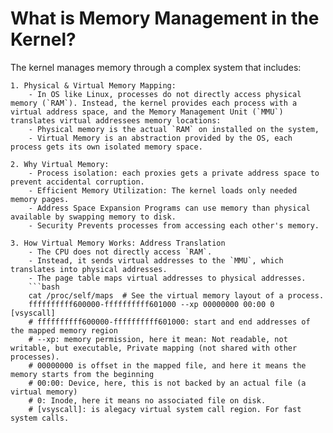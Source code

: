 # What is Memory Management in the Kernel?
The kernel manages memory through a complex system that includes:

    1. Physical & Virtual Memory Mapping:
        - In OS like Linux, processes do not directly access physical memory (`RAM`). Instead, the kernel provides each process with a virtual address space, and the Memory Management Unit (`MMU`) translates virtual addressees memory locations:
        - Physical memory is the actual `RAM` on installed on the system,
        - Virtual Memory is an abstraction provided by the OS, each process gets its own isolated memory space.
    
    2. Why Virtual Memory:
        - Process isolation: each proxies gets a private address space to prevent accidental corruption.
        - Efficient Memory Utilization: The kernel loads only needed memory pages.
        - Address Space Expansion Programs can use memory than physical available by swapping memory to disk.
        - Security Prevents processes from accessing each other's memory.
    
    3. How Virtual Memory Works: Address Translation
        - The CPU does not directly access `RAM`.
        - Instead, it sends virtual addresses to the `MMU`, which translates into physical addresses.
        - The page table maps virtual addresses to physical addresses.
        ```bash
        cat /proc/self/maps  # See the virtual memory layout of a process.
        ffffffffff600000-ffffffffff601000 --xp 00000000 00:00 0                  [vsyscall]
        # ffffffffff600000-ffffffffff601000: start and end addresses of the mapped memory region
        # --xp: memory permission, here it mean: Not readable, not writable, but executable, Private mapping (not shared with other processes).
        # 00000000 is offset in the mapped file, and here it means the memory starts from the beginning
        # 00:00: Device, here, this is not backed by an actual file (a virtual memory)
        # 0: Inode, here it means no associated file on disk.
        # [vsyscall]: is alegacy virtual system call region. For fast system calls.
